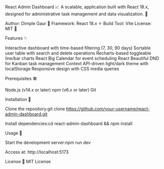 React Admin Dashboard 📈
A scalable,  application  built with React 18.x, designed for administrative task management and data visualization. 🚀

Author: Dimple Gaur 👤
Framework: React 18.x ⚛️
Build Tool: Vite
License: MIT 📜

Features ✨

Interactive dashboard with time-based filtering (7, 30, 90 days)
Sortable user table with search and delete operations
Recharts-based toggleable line/bar charts
React Big Calendar for event scheduling
React Beautiful DND for Kanban task management
Context API-driven light/dark theme with localStorage
Responsive design with CSS media queries

Prerequisites 🛠️

Node.js (v14.x or later)
npm (v6.x or later)
Git

Installation 🔧

Clone the repository:git clone https://github.com/your-username/react-admin-dashboard.git


Install dependencies:cd react-admin-dashboard && npm install



Usage 🎯

Start the development server:npm run dev


Access at: http://localhost:5173

License 📜
MIT License
